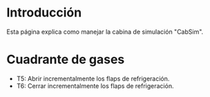 # Introducción #

Esta página explica como manejar la cabina de simulación "CabSim".



# Cuadrante de gases #
  * T5: Abrir incrementalmente los flaps de refrigeración.
  * T6: Cerrar incrementalmente los flaps de refrigeración.